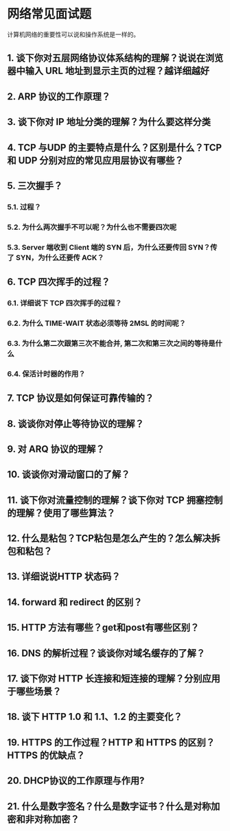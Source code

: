 # 网络常见面试题
计算机网络的重要性可以说和操作系统是一样的。
## 1. 谈下你对五层网络协议体系结构的理解？说说在浏览器中输入 URL 地址到显示主页的过程？越详细越好

## 2. ARP 协议的工作原理？

## 3. 谈下你对 IP 地址分类的理解？为什么要这样分类

## 4. TCP 与UDP 的主要特点是什么？区别是什么？TCP 和 UDP 分别对应的常见应用层协议有哪些？

## 5. 三次握手？

### 5.1. 过程？

### 5.2. 为什么两次握手不可以呢？为什么也不需要四次呢

### 5.3. Server 端收到 Client 端的 SYN 后，为什么还要传回 SYN？传了 SYN，为什么还要传 ACK？

## 6. TCP 四次挥手的过程？

### 6.1. 详细说下 TCP 四次挥手的过程？

### 6.2. 为什么 TIME-WAIT 状态必须等待 2MSL 的时间呢？

### 6.3. 为什么第二次跟第三次不能合并, 第二次和第三次之间的等待是什么

### 6.4. 保活计时器的作用？

## 7. TCP 协议是如何保证可靠传输的？

## 8. 谈谈你对停止等待协议的理解？

## 9. 对 ARQ 协议的理解？

## 10. 谈谈你对滑动窗口的了解？

## 11. 谈下你对流量控制的理解？谈下你对 TCP 拥塞控制的理解？使用了哪些算法？

## 12. 什么是粘包？TCP粘包是怎么产生的？怎么解决拆包和粘包？

## 13. 详细说说HTTP 状态码？

## 14. forward 和 redirect 的区别？

## 15. HTTP 方法有哪些？get和post有哪些区别？

## 16. DNS 的解析过程？谈谈你对域名缓存的了解？

## 17. 谈下你对 HTTP 长连接和短连接的理解？分别应用于哪些场景？

## 18. 谈下 HTTP 1.0 和 1.1、1.2 的主要变化？

## 19. HTTPS 的工作过程？HTTP 和 HTTPS 的区别？HTTPS 的优缺点？

## 20. DHCP协议的工作原理与作用?
## 21. 什么是数字签名？什么是数字证书？什么是对称加密和非对称加密？

